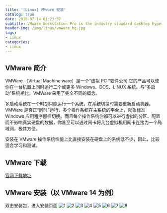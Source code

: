 ```yaml
---
title: '[Linux] VMware 安装'
catalog: true
date: 2019-07-14 01:23:37
subtitle: VMware Workstation Pro is the industry standard desktop hypervisor for running virtual machines on Linux or Windows PCs...
header-img: /img/linux/vmware_bg.jpg
tags:
- Linux
categories:
- Linux
---
```


## VMware 简介
VMWare （Virtual Machine ware）是一个“虚拟 PC ”软件公司.它的产品可以使你在一台机器上同时运行二个或更多 Windows、DOS、LINUX 系统。与“多启动”系统相比，VMWare 采用了完全不同的概念。

多启动系统在一个时刻只能运行一个系统，在系统切换时需要重新启动机器。VMWare 是真正“同时”运行，多个操作系统在主系统的平台上，就象标准 Windows 应用程序那样切换。而且每个操作系统你都可以进行虚拟的分区、配置而不影响真实硬盘的数据，你甚至可以通过网卡将几台虚拟机用网卡连接为一个局域网，极其方便。

安装在 VMware 操作系统性能上比直接安装在硬盘上的系统低不少，因此，比较适合学习和测试。

## VMware 下载
[官网下载地址](https://my.vmware.com/en/web/vmware/downloads/info/slug/desktop_end_user_computing/vmware_workstation_pro/16_0)

## VMware 安装（以 VMware 14 为例）
双击安装包，进入安装页面
![1](1.png)
![2](2.png)
![3](3.png)
![4](4.png)
![5](5.png)
![6](6.png)
![7](7.png)
![8](8.png)